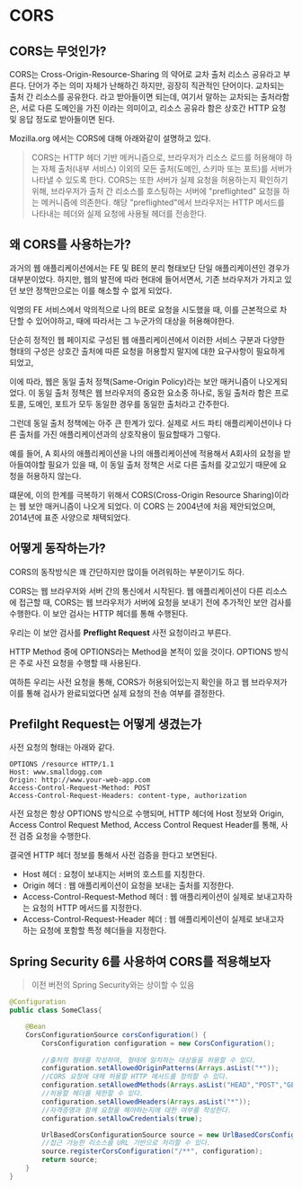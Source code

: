 # CORS

## CORS는 무엇인가?
CORS는 Cross-Origin-Resource-Sharing 의 약어로 교차 출처 리소스 공유라고 부른다.
단어가 주는 의미 자체가 난해하긴 하지만, 굉장히 직관적인 단어이다. 교차되는 출처 간 리소스를 공유한다. 라고 받아들이면 되는데,
여기서 말하는 교차되는 출처라함은, 서로 다른 도메인을 가진 이라는 의미이고, 리소스 공유라 함은 상호간 HTTP 요청 및 응답 정도로 받아들이면 된다.

Mozilla.org 에서는 CORS에 대해 아래와같이 설명하고 있다. 

>CORS는 HTTP 헤더 기반 메커니즘으로, 브라우저가 리소스 로드를 허용해야 하는 자체 출처(내부 서비스) 이외의
모든 출처(도메인, 스키마 또는 포트)를 서버가 나타낼 수 있도록 한다. CORS는 또한 서버가 실제 요청을 허용하는지 확인하기 위해,
브라우저가 출처 간 리소스를 호스팅하는 서버에 "preflighted" 요청을 하는 메커니즘에 의존한다. 해당 "preflighted"에서
브라우저는 HTTP 메서드를 나타내는 헤더와 실제 요청에 사용될 헤더를 전송한다.

## 왜 CORS를 사용하는가?
과거의 웹 애플리케이션에서는 FE 및 BE의 분리 형태보단 단일 애플리케이션인 경우가 대부분이었다. 하지만, 웹의 발전에 따라 현대에 들어서면서,
기존 브라우저가 가지고 있던 보안 정책만으로는 이를 해소할 수 없게 되었다.

익명의 FE 서비스에서 악의적으로 나의 BE로 요청을 시도했을 때, 이를 근본적으로 차단할 수 있어야하고, 때에 따라서는 그 누군가의 대상을 허용해야한다.

단순히 정적인 웹 페이지로 구성된 웹 애플리케이션에서 이러한 서비스 구분과 다양한 형태의 구성은
상호간 출처에 따른 요청을 허용할지 말지에 대한 요구사항이 필요하게 되었고,

이에 따라, 웹은 동일 출처 정책(Same-Origin Policy)라는 보안 매커니즘이 나오게되었다.
이 동일 출처 정책은 웹 브라우저의 중요한 요소중 하나로, 동일 출처라 함은 프로토콜, 도메인, 포트가 모두 동일한 경우를 
동일한 출처라고 간주한다.

그런데 동일 출처 정책에는 아주 큰 한계가 있다. 실제로 서드 파티 애플리케이션이나 다른 출처를 가진 애플리케이션과의
상호작용이 필요할때가 그렇다.

예를 들어, A 회사의 애플리케이션을 나의 애플리케이션에 적용해서 A회사의 요청을 받아들여야할 필요가 있을 때,
이 동일 출처 정책은 서로 다른 출처를 갖고있기 때문에 요청을 허용하지 않는다.

떄문에, 이의 한계를 극복하기 위해서 CORS(Cross-Origin Resource Sharing)이라는 웹 보안 매커니즘이 나오게 되었다.
이 CORS 는 2004년에 처음 제안되었으며, 2014년에 표준 사양으로 채택되었다.

## 어떻게 동작하는가?
CORS의 동작방식은 꽤 간단하지만 많이들 어려워하는 부분이기도 하다.

CORS는 웹 브라우저와 서버 간의 통신에서 시작된다. 웹 애플리케이션이 다른 리소스에 접근할 때, CORS는 웹 브라우저가 서버에 요청을 보내기 전에
추가적인 보안 검사를 수행한다. 이 보안 검사는 HTTP 헤더를 통해 수행된다.

우리는 이 보안 검사를 **Preflight Request** 사전 요청이라고 부른다.

HTTP Method 중에 OPTIONS라는 Method을 본적이 있을 것이다. OPTIONS 방식은 주로 사전 요청을 수행할 때 사용된다.

여하튼 우리는 사전 요청을 통해, CORS가 허용되어있는지 확인을 하고 웹 브라우저가 이를 통해 검사가 완료되었다면 실제 요청의 전송 여부를 결정한다.

## Prefilght Request는 어떻게 생겼는가
사전 요청의 형태는 아래와 같다.

```
OPTIONS /resource HTTP/1.1
Host: www.smalldogg.com
Origin: http://www.your-web-app.com
Access-Control-Request-Method: POST
Access-Control-Request-Headers: content-type, authorization
```

사전 요청은 항상 OPTIONS 방식으로 수행되며, HTTP 헤더에 Host 정보와 Origin, Access Control Request Method, Access Control Request Header를 통해,
사전 검증 요청을 수행한다.

결국엔 HTTP 헤더 정보를 통해서 사전 검증을 한다고 보면된다.

- Host 헤더 : 요청이 보내지는 서버의 호스트를 지칭한다.
- Origin 헤더 : 웹 애플리케이션이 요청을 보내는 출처를 지정한다.
- Access-Control-Request-Method 헤더 : 웹 애플리케이션이 실제로 보내고자하는 요청의 HTTP 메서드를 지정한다.
- Access-Control-Request-Header 헤더 : 웹 애플리케이션이 실제로 보내고자 하는 요청에 포함할 특정 헤더들을 지정한다.

## Spring Security 6를 사용하여 CORS를 적용해보자
> 이전 버전의 Spring Security와는 상이할 수 있음

```java
@Configuration
public class SomeClass{

    @Bean
    CorsConfigurationSource corsConfiguration() {
        CorsConfiguration configuration = new CorsConfiguration();
        
        //출처의 형태를 작성하여, 형태에 일치하는 대상들을 허용할 수 있다.
        configuration.setAllowedOriginPatterns(Arrays.asList("*"));
        //CORS 요청에 대해 허용할 HTTP 메서드를 정의할 수 있다.
        configuration.setAllowedMethods(Arrays.asList("HEAD","POST","GET","DELETE","PUT"));
        //허용할 헤더를 제한할 수 있다.
        configuration.setAllowedHeaders(Arrays.asList("*"));
        //자격증명과 함께 요청을 해야하는지에 대한 여부를 작성한다. 
        configuration.setAllowCredentials(true);

        UrlBasedCorsConfigurationSource source = new UrlBasedCorsConfigurationSource();
        //접근 가능한 리소스를 URL 기반으로 처리할 수 있다.
        source.registerCorsConfiguration("/**", configuration);
        return source;
    }
}
```